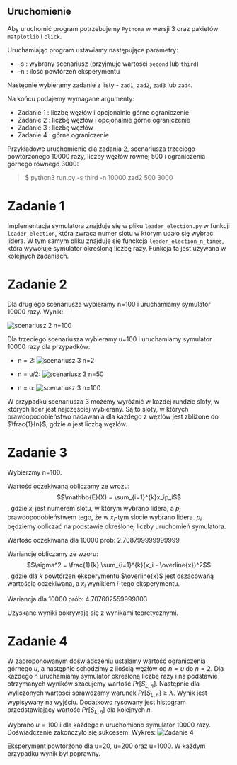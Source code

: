 ## Uruchomienie
Aby uruchomić program potrzebujemy `Pythona` w wersji 3 oraz pakietów `matplotlib` i `click`.

Uruchamiając program ustawiamy następujące parametry:
- -s : wybrany scenariusz (przyjmuje wartości `second` lub `third`)
- -n : ilość powtórzeń eksperymentu

Następnie wybieramy zadanie z listy - `zad1`, `zad2`, `zad3` lub `zad4`.

Na końcu podajemy wymagane argumenty:
- Zadanie 1 : liczbę węzłów i opcjonalnie górne ograniczenie
- Zadanie 2 : liczbę węzłów i opcjonalnie górne ograniczenie
- Zadanie 3 : liczbę węzłów
- Zadanie 4 : górne ograniczenie

Przykładowe uruchomienie dla zadania 2, scenariusza trzeciego powtórzonego 10000 razy, liczby węzłów równej 500 i ograniczenia górnego równego 3000:

> $ python3 run.py -s third -n 10000 zad2 500 3000

# Zadanie 1
Implementacja symulatora znajduje się w pliku `leader_election.py` w funkcji `leader_election`, która zwraca numer slotu w którym udało się wybrać lidera. W tym samym pliku znajduje się funckcja `leader_election_n_times`, która wywołuje symulator określoną liczbę razy. Funkcja ta jest używana w kolejnych zadaniach.

# Zadanie 2
Dla drugiego scenariusza wybieramy n=100 i uruchamiamy symulator 10000 razy. Wynik:

![scenariusz 2 n=100](./zad2_1.png)

Dla trzeciego scenariusza wybieramy u=100 i uruchamiamy symulator 10000 razy dla przypadków:

- n = 2:
![scenariusz 3 n=2](./zad2_2.png)

- n = u/2:
![scenariusz 3 n=50](./zad2_3.png)

- n = u:
![scenariusz 3 n=100](./zad2_4.png)

W przypadku scenariusza 3 możemy wyróżnić w każdej rundzie sloty, w których lider jest najczęściej wybierany. Są to sloty, w których prawdopodobieństwo nadawania dla każdego z węzłów jest zbliżone do $\frac{1}{n}$, gdzie $n$ jest liczbą węzłów.


# Zadanie 3
Wybierzmy n=100.

Wartość oczekiwaną obliczamy ze wrozu: 
$$\mathbb{E}(X) = \sum_{i=1}^{k}x_ip_i$$
, gdzie $x_i$ jest numerem slotu, w którym wybrano lidera, a $p_i$ prawdopodobieństwem tego, że w $x_i$-tym slocie wybrano lidera. $p_i$ będziemy obliczać na podstawie określonej liczby uruchomień symulatora.

Wartość oczekiwana dla 10000 prób: 2.708799999999999

Wariancję obliczamy ze wzoru:
$$\sigma^2 = \frac{1}{k} \sum_{i=1}^{k}(x_i - \overline{x})^2$$
, gdzie dla $k$ powtórzeń eksperymentu $\overline{x}$ jest oszacowaną wartością oczekiwaną, a $x_i$ wynikiem $i$-tego eksperymentu.

Wariancja dla 10000 prób: 4.707602559999803

Uzyskane wyniki pokrywają się z wynikami teoretycznymi.

# Zadanie 4
W zaproponowanym doświadczeniu ustalamy wartość ograniczenia górnego $u$, a następnie schodzimy z ilością węzłów od $n=u$ do $n=2$. Dla każdego n uruchamiamy symulator określoną liczbę razy i na podstawie otrzymanych wyników szacujemy wartość $Pr[S_{L,n}]$. Następnie dla wyliczonych wartości sprawdzamy warunek $Pr[S_{L,n}] \geq \lambda$.
Wynik jest wypisywany na wyjściu. Dodatkowo rysowany jest histogram przedstawiający wartość $Pr[S_{L,n}]$ dla kolejnych $n$.

Wybrano $u=100$ i dla każdego n uruchomiono symulator 10000 razy.
Doświadczenie zakończyło się sukcesem.
Wykres:
![Zadanie 4](./zad4_100.png)

Eksperyment powtórzono dla u=20, u=200 oraz u=1000. W każdym przypadku wynik był poprawny.
